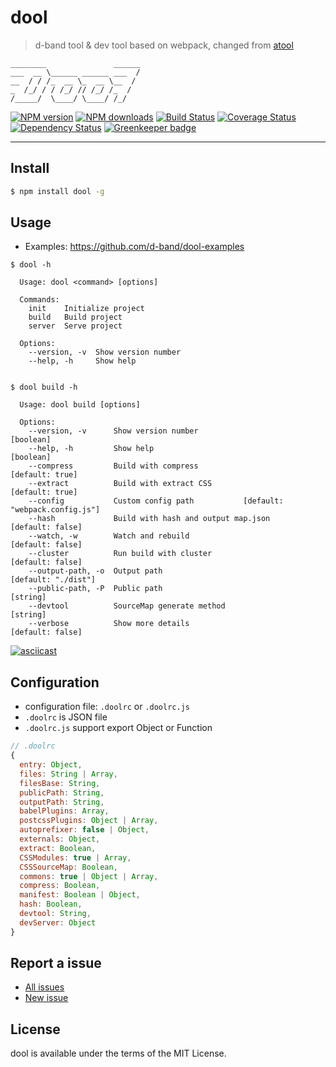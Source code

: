 dool
===

> d-band tool & dev tool based on webpack, changed from [atool](https://github.com/ant-tool)

```
________               ______
___  __ \______ ______ ___  /
__  / / /_  __ \_  __ \__  / 
_  /_/ / / /_/ // /_/ /_  /  
/_____/  \____/ \____/ /_/ 

```


[![NPM version](https://img.shields.io/npm/v/dool.svg)](https://www.npmjs.com/package/dool)
[![NPM downloads](https://img.shields.io/npm/dm/dool.svg)](https://www.npmjs.com/package/dool)
[![Build Status](https://travis-ci.org/d-band/dool.svg?branch=master)](https://travis-ci.org/d-band/dool)
[![Coverage Status](https://coveralls.io/repos/github/d-band/dool/badge.svg?branch=master)](https://coveralls.io/github/d-band/dool?branch=master)
[![Dependency Status](https://david-dm.org/d-band/dool.svg)](https://david-dm.org/d-band/dool)
[![Greenkeeper badge](https://badges.greenkeeper.io/d-band/dool.svg)](https://greenkeeper.io/)

---

## Install

```bash
$ npm install dool -g
```

## Usage

- Examples: https://github.com/d-band/dool-examples


```
$ dool -h

  Usage: dool <command> [options]

  Commands:
    init    Initialize project
    build   Build project
    server  Serve project

  Options:
    --version, -v  Show version number
    --help, -h     Show help

    
$ dool build -h

  Usage: dool build [options]

  Options:
    --version, -v      Show version number                               [boolean]
    --help, -h         Show help                                         [boolean]
    --compress         Build with compress                         [default: true]
    --extract          Build with extract CSS                      [default: true]
    --config           Custom config path           [default: "webpack.config.js"]
    --hash             Build with hash and output map.json        [default: false]
    --watch, -w        Watch and rebuild                          [default: false]
    --cluster          Run build with cluster                     [default: false]
    --output-path, -o  Output path                             [default: "./dist"]
    --public-path, -P  Public path                                        [string]
    --devtool          SourceMap generate method                          [string]
    --verbose          Show more details                          [default: false]
```

[![asciicast](https://asciinema.org/a/34125.png)](https://asciinema.org/a/34125)

## Configuration

- configuration file: `.doolrc` or `.doolrc.js`
- `.doolrc` is JSON file
- `.doolrc.js` support export Object or Function

```javascript
// .doolrc
{
  entry: Object,
  files: String | Array,
  filesBase: String,
  publicPath: String,
  outputPath: String,
  babelPlugins: Array,
  postcssPlugins: Object | Array,
  autoprefixer: false | Object,
  externals: Object,
  extract: Boolean,
  CSSModules: true | Array,
  CSSSourceMap: Boolean,
  commons: true | Object | Array,
  compress: Boolean,
  manifest: Boolean | Object,
  hash: Boolean,
  devtool: String,
  devServer: Object
}
```

## Report a issue

* [All issues](https://github.com/d-band/dool/issues)
* [New issue](https://github.com/d-band/dool/issues/new)

## License

dool is available under the terms of the MIT License.
